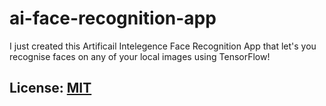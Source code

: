 # ai-face-recognition-app
I just created this Artificail Intelegence Face Recognition App that let's you recognise faces on any of your local images using TensorFlow! 


## License: [MIT](https://choosealicense.com/licenses/mit/)
